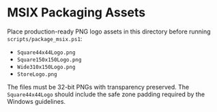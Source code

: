 # MSIX Packaging Assets

Place production-ready PNG logo assets in this directory before running `scripts/package_msix.ps1`:

- `Square44x44Logo.png`
- `Square150x150Logo.png`
- `Wide310x150Logo.png`
- `StoreLogo.png`

The files must be 32-bit PNGs with transparency preserved. The `Square44x44Logo` should include the safe zone padding required by the Windows guidelines.

